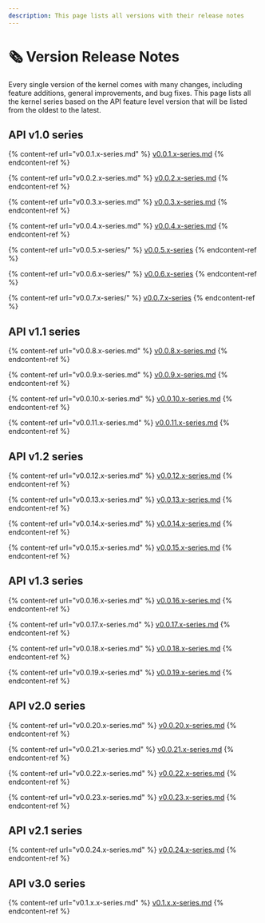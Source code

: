 ```yaml
---
description: This page lists all versions with their release notes
---
```


# 🗞️ Version Release Notes

Every single version of the kernel comes with many changes, including feature additions, general improvements, and bug fixes. This page lists all the kernel series based on the API feature level version that will be listed from the oldest to the latest.

## API v1.0 series

{% content-ref url="v0.0.1.x-series.md" %}
[v0.0.1.x-series.md](v0.0.1.x-series.md)
{% endcontent-ref %}

{% content-ref url="v0.0.2.x-series.md" %}
[v0.0.2.x-series.md](v0.0.2.x-series.md)
{% endcontent-ref %}

{% content-ref url="v0.0.3.x-series.md" %}
[v0.0.3.x-series.md](v0.0.3.x-series.md)
{% endcontent-ref %}

{% content-ref url="v0.0.4.x-series.md" %}
[v0.0.4.x-series.md](v0.0.4.x-series.md)
{% endcontent-ref %}

{% content-ref url="v0.0.5.x-series/" %}
[v0.0.5.x-series](v0.0.5.x-series/)
{% endcontent-ref %}

{% content-ref url="v0.0.6.x-series/" %}
[v0.0.6.x-series](v0.0.6.x-series/)
{% endcontent-ref %}

{% content-ref url="v0.0.7.x-series/" %}
[v0.0.7.x-series](v0.0.7.x-series/)
{% endcontent-ref %}

## API v1.1 series

{% content-ref url="v0.0.8.x-series.md" %}
[v0.0.8.x-series.md](v0.0.8.x-series.md)
{% endcontent-ref %}

{% content-ref url="v0.0.9.x-series.md" %}
[v0.0.9.x-series.md](v0.0.9.x-series.md)
{% endcontent-ref %}

{% content-ref url="v0.0.10.x-series.md" %}
[v0.0.10.x-series.md](v0.0.10.x-series.md)
{% endcontent-ref %}

{% content-ref url="v0.0.11.x-series.md" %}
[v0.0.11.x-series.md](v0.0.11.x-series.md)
{% endcontent-ref %}

## API v1.2 series

{% content-ref url="v0.0.12.x-series.md" %}
[v0.0.12.x-series.md](v0.0.12.x-series.md)
{% endcontent-ref %}

{% content-ref url="v0.0.13.x-series.md" %}
[v0.0.13.x-series.md](v0.0.13.x-series.md)
{% endcontent-ref %}

{% content-ref url="v0.0.14.x-series.md" %}
[v0.0.14.x-series.md](v0.0.14.x-series.md)
{% endcontent-ref %}

{% content-ref url="v0.0.15.x-series.md" %}
[v0.0.15.x-series.md](v0.0.15.x-series.md)
{% endcontent-ref %}

## API v1.3 series

{% content-ref url="v0.0.16.x-series.md" %}
[v0.0.16.x-series.md](v0.0.16.x-series.md)
{% endcontent-ref %}

{% content-ref url="v0.0.17.x-series.md" %}
[v0.0.17.x-series.md](v0.0.17.x-series.md)
{% endcontent-ref %}

{% content-ref url="v0.0.18.x-series.md" %}
[v0.0.18.x-series.md](v0.0.18.x-series.md)
{% endcontent-ref %}

{% content-ref url="v0.0.19.x-series.md" %}
[v0.0.19.x-series.md](v0.0.19.x-series.md)
{% endcontent-ref %}

## API v2.0 series

{% content-ref url="v0.0.20.x-series.md" %}
[v0.0.20.x-series.md](v0.0.20.x-series.md)
{% endcontent-ref %}

{% content-ref url="v0.0.21.x-series.md" %}
[v0.0.21.x-series.md](v0.0.21.x-series.md)
{% endcontent-ref %}

{% content-ref url="v0.0.22.x-series.md" %}
[v0.0.22.x-series.md](v0.0.22.x-series.md)
{% endcontent-ref %}

{% content-ref url="v0.0.23.x-series.md" %}
[v0.0.23.x-series.md](v0.0.23.x-series.md)
{% endcontent-ref %}

## API v2.1 series

{% content-ref url="v0.0.24.x-series.md" %}
[v0.0.24.x-series.md](v0.0.24.x-series.md)
{% endcontent-ref %}

## API v3.0 series

{% content-ref url="v0.1.x.x-series.md" %}
[v0.1.x.x-series.md](v0.1.x.x-series.md)
{% endcontent-ref %}
